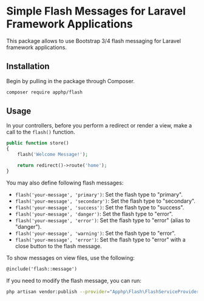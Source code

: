 # Simple Flash Messages for Laravel Framework Applications

This package allows to use Bootstrap 3/4 flash messaging for Laravel framework applications.

## Installation

Begin by pulling in the package through Composer.

```bash
composer require apphp/flash
```

## Usage

In your controllers, before you perform a redirect or render a view, make a call to the `flash()` function.

```php
public function store()
{
    flash('Welcome Message!');

    return redirect()->route('home');
}
```

You may also define following flash messages:

- `flash('your-message', 'primary')`: Set the flash type to "primary".
- `flash('your-message', 'secondary')`: Set the flash type to "secondary".
- `flash('your-message', 'success')`: Set the flash type to "success".
- `flash('your-message', 'danger')`: Set the flash type to "error".
- `flash('your-message', 'error')`: Set the flash type to "error" (alias to "danger").
- `flash('your-message', 'warning')`: Set the flash type to "error".
- `flash('your-message', 'error')`: Set the flash type to "error" with a close button to the flash message.


To show messages on view files, use the following:

```html
@include('flash::message')
```

If you need to modify the flash message, you can run:

```bash
php artisan vendor:publish --provider="Apphp\Flash\FlashServiceProvider"
```